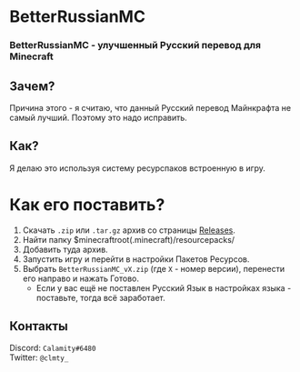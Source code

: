 # BetterRussianMC
### BetterRussianMC - улучшенный Русский перевод для Minecraft


## Зачем?
Причина этого - я считаю, что данный Русский перевод Майнкрафта не самый лучший. Поэтому это надо исправить.

## Как?
Я делаю это используя систему ресурспаков встроенную в игру.

# Как его поставить?

1. Скачать `.zip` или `.tar.gz` архив со страницы [Releases](https://github.com/Calamity34/BetterRussianMC/releases).
2. Найти папку $minecraftroot(.minecraft)/resourcepacks/
3. Добавить туда архив.
4. Запустить игру и перейти в настройки Пакетов Ресурсов.
5. Выбрать `BetterRussianMC_vX.zip` (где `X` - номер версии), перенести его направо и нажать Готово.
    - Если у вас ещё не поставлен Русский Язык в настройках языка - поставьте, тогда всё заработает.

## Контакты
Discord: `Calamity#6480` \
Twitter: `@clmty_`
